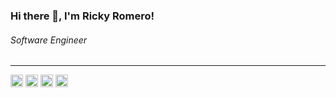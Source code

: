 ### Hi there 👋, I'm Ricky Romero!
###### *Software Engineer*

---
[<img src='https://cdn.jsdelivr.net/npm/simple-icons@3.0.1/icons/linkedin.svg' alt='linkedin' height='20'>](https://www.linkedin.com/in/romerorickyio/)  [<img src='https://cdn.jsdelivr.net/npm/simple-icons@3.0.1/icons/instagram.svg' alt='instagram' height='20'>](https://www.instagram.com/romerorickyio/)  [<img src='https://cdn.jsdelivr.net/npm/simple-icons@3.0.1/icons/twitter.svg' alt='twitter' height='20'>](https://twitter.com/@romerorickyio)  [<img src='https://cdn.jsdelivr.net/npm/simple-icons@3.0.1/icons/icloud.svg' alt='website' height='20'>](https://romeroricky.io)  

<!--
**romerorickyio/romerorickyio** is a ✨ _special_ ✨ repository because its `README.md` (this file) appears on your GitHub profile.

Here are some ideas to get you started:

- 🔭 I’m currently working on ...
- 🌱 I’m currently learning ...
- 👯 I’m looking to collaborate on ...
- 🤔 I’m looking for help with ...
- 💬 Ask me about ...
- 📫 How to reach me: ...
- 😄 Pronouns: ...
- ⚡ Fun fact: ...
-->
